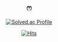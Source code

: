<div align = center>
  
  <h2> ෆ </h2>

[![Solved.ac Profile](http://mazassumnida.wtf/api/generate_badge?boj=chlek555)](https://solved.ac/chlek555)
  
  [![Hits](https://hits.seeyoufarm.com/api/count/incr/badge.svg?url=https%3A%2F%2Fgithub.com%2Fdaheeda&count_bg=%23A1AFFF&title_bg=%23FF6D6D&icon=twitch.svg&icon_color=%23FFFFFF&title=hits&edge_flat=false)](https://hits.seeyoufarm.com)
